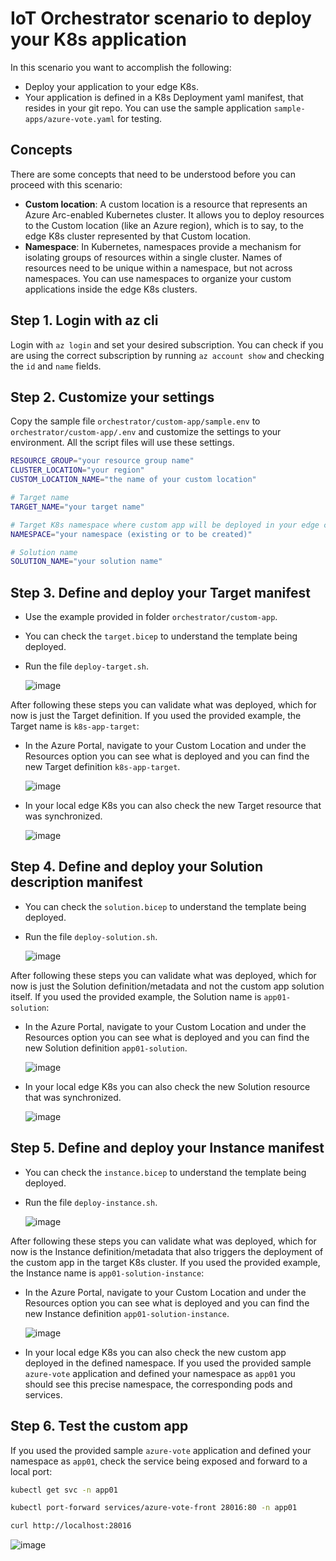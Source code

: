 # IoT Orchestrator scenario to deploy your K8s application

In this scenario you want to accomplish the following:
- Deploy your application to your edge K8s.
- Your application is defined in a K8s Deployment yaml manifest, that resides in your git repo. You can use the sample application `sample-apps/azure-vote.yaml` for testing.


## Concepts

There are some concepts that need to be understood before you can proceed with this scenario:
- **Custom location**: A custom location is a resource that represents an Azure Arc-enabled Kubernetes cluster. It allows you to deploy resources to the Custom location (like an Azure region), which is to say, to the edge K8s cluster represented by that Custom location.
- **Namespace**: In Kubernetes, namespaces provide a mechanism for isolating groups of resources within a single cluster. Names of resources need to be unique within a namespace, but not across namespaces. You can use namespaces to organize your custom applications inside the edge K8s clusters.


## Step 1. Login with az cli

Login with `az login` and set your desired subscription. You can check if you are using the correct subscription by running `az account show` and checking the `id` and `name` fields.

## Step 2. Customize your settings

Copy the sample file `orchestrator/custom-app/sample.env` to `orchestrator/custom-app/.env` and customize the settings to your environment. All the script files will use these settings.

```bash
RESOURCE_GROUP="your resource group name"
CLUSTER_LOCATION="your region"
CUSTOM_LOCATION_NAME="the name of your custom location"

# Target name
TARGET_NAME="your target name"

# Target K8s namespace where custom app will be deployed in your edge cluster
NAMESPACE="your namespace (existing or to be created)"

# Solution name
SOLUTION_NAME="your solution name"
```

## Step 3. Define and deploy your Target manifest

- Use the example provided in folder `orchestrator/custom-app`.
- You can check the `target.bicep` to understand the template being deployed.
- Run the file `deploy-target.sh`.

    ![image](assets/o-ca-00.png)

After following these steps you can validate what was deployed, which for now is just the Target definition. If you used the provided example, the Target name is `k8s-app-target`:
- In the Azure Portal, navigate to your Custom Location and under the Resources option you can see what is deployed and you can find the new Target definition `k8s-app-target`.

    ![image](assets/o-ca-01.png)

- In your local edge K8s you can also check the new Target resource that was synchronized.

    ![image](assets/o-ca-02.png)


## Step 4. Define and deploy your Solution description manifest

- You can check the `solution.bicep` to understand the template being deployed.
- Run the file `deploy-solution.sh`.

    ![image](assets/o-ca-03.png)

After following these steps you can validate what was deployed, which for now is just the Solution definition/metadata and not the custom app solution itself. If you used the provided example, the Solution name is `app01-solution`:
- In the Azure Portal, navigate to your Custom Location and under the Resources option you can see what is deployed and you can find the new Solution definition `app01-solution`.

    ![image](assets/o-ca-04.png)

- In your local edge K8s you can also check the new Solution resource that was synchronized.

    ![image](assets/o-ca-05.png)


## Step 5. Define and deploy your Instance manifest

- You can check the `instance.bicep` to understand the template being deployed.
- Run the file `deploy-instance.sh`.

    ![image](assets/o-ca-06.png)

After following these steps you can validate what was deployed, which for now is the Instance definition/metadata that also triggers the deployment of the custom app in the target K8s cluster. If you used the provided example, the Instance name is `app01-solution-instance`:
- In the Azure Portal, navigate to your Custom Location and under the Resources option you can see what is deployed and you can find the new Instance definition `app01-solution-instance`.

    ![image](assets/o-ca-07.png)

- In your local edge K8s you can also check the new custom app deployed in the defined namespace. If you used the provided sample `azure-vote` application and defined your namespace as `app01` you should see this precise namespace, the corresponding pods and services.


## Step 6. Test the custom app

If you used the provided sample `azure-vote` application and defined your namespace as `app01`, check the service being exposed and forward to a local port:

```bash
kubectl get svc -n app01

kubectl port-forward services/azure-vote-front 28016:80 -n app01

curl http://localhost:28016
```

![image](assets/orchestrator-custom-07.png)
